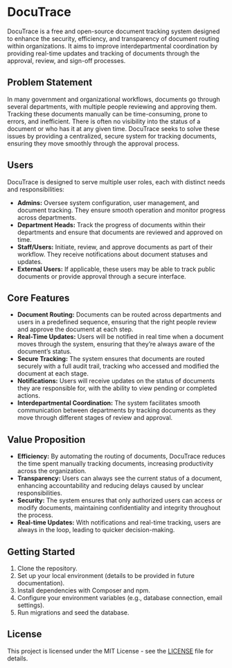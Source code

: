 # DocuTrace

DocuTrace is a free and open-source document tracking system designed to enhance the security, efficiency, and transparency of document routing within organizations. It aims to improve interdepartmental coordination by providing real-time updates and tracking of documents through the approval, review, and sign-off processes.

## Problem Statement

In many government and organizational workflows, documents go through several departments, with multiple people reviewing and approving them. Tracking these documents manually can be time-consuming, prone to errors, and inefficient. There is often no visibility into the status of a document or who has it at any given time. DocuTrace seeks to solve these issues by providing a centralized, secure system for tracking documents, ensuring they move smoothly through the approval process.

## Users

DocuTrace is designed to serve multiple user roles, each with distinct needs and responsibilities:

- **Admins:** Oversee system configuration, user management, and document tracking. They ensure smooth operation and monitor progress across departments.
- **Department Heads:** Track the progress of documents within their departments and ensure that documents are reviewed and approved on time.
- **Staff/Users:** Initiate, review, and approve documents as part of their workflow. They receive notifications about document statuses and updates.
- **External Users:** If applicable, these users may be able to track public documents or provide approval through a secure interface.

## Core Features

- **Document Routing:** Documents can be routed across departments and users in a predefined sequence, ensuring that the right people review and approve the document at each step.
- **Real-Time Updates:** Users will be notified in real time when a document moves through the system, ensuring that they’re always aware of the document’s status.
- **Secure Tracking:** The system ensures that documents are routed securely with a full audit trail, tracking who accessed and modified the document at each stage.
- **Notifications:** Users will receive updates on the status of documents they are responsible for, with the ability to view pending or completed actions.
- **Interdepartmental Coordination:** The system facilitates smooth communication between departments by tracking documents as they move through different stages of review and approval.

## Value Proposition

- **Efficiency:** By automating the routing of documents, DocuTrace reduces the time spent manually tracking documents, increasing productivity across the organization.
- **Transparency:** Users can always see the current status of a document, enhancing accountability and reducing delays caused by unclear responsibilities.
- **Security:** The system ensures that only authorized users can access or modify documents, maintaining confidentiality and integrity throughout the process.
- **Real-time Updates:** With notifications and real-time tracking, users are always in the loop, leading to quicker decision-making.

## Getting Started

1. Clone the repository.
2. Set up your local environment (details to be provided in future documentation).
3. Install dependencies with Composer and npm.
4. Configure your environment variables (e.g., database connection, email settings).
5. Run migrations and seed the database.

## License

This project is licensed under the MIT License - see the [LICENSE](LICENSE) file for details.
